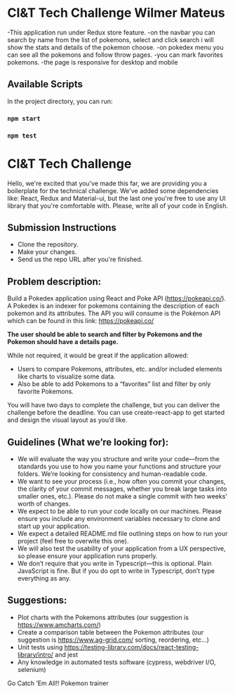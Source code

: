 # CI&T Tech Challenge Wilmer Mateus
-This application run under Redux store feature.
-on the navbar you can search by name from the list of pokemons, select and click search i will show
the stats and details of the pokemon choose.
-on pokedex menu you can see all the pokemons and follow throw pages.
-you can mark favorites pokemons.
-the page is responsive for desktop and mobile

## Available Scripts
In the project directory, you can run:

### `npm start`
### `npm test`

# CI&T Tech Challenge

Hello, we're excited that you've made this far, we are providing you a boilerplate for the technical challenge.
We've added some dependencies like: React, Redux and Material-ui, but the last one you're free to use
any UI library that you're comfortable with. Please, write all of your code in English.

## Submission Instructions

* Clone the repository.
* Make your changes.
* Send us the repo URL after you're finished.

## Problem description:

Build a Pokedex application using React and Poke API (https://pokeapi.co/). A Pokedex is an
indexer for pokemons containing the description of each pokemon and its attributes. The API
you will consume is the Pokémon API which can be found in this link: https://pokeapi.co/

**The user should be able to search and filter by Pokemons and the Pokemon should have a details page.**

While not required, it would be great if the application allowed:

* Users to compare Pokemons, attributes, etc. and/or included elements like charts to visualize
  some data.
* Also be able to add Pokemons to a “favorites” list and filter by only favorite Pokemons.

You will have two days to complete the challenge, but you can deliver the challenge before
the deadline. You can use create-react-app to get started and design the visual layout as you’d
like.

## Guidelines (What we’re looking for):

* We will evaluate the way you structure and write your code—from the standards you use
to how you name your functions and structure your folders. We’re looking for consistency
and human-readable code.
* We want to see your process (i.e., how often you commit your changes, the clarity of
your commit messages, whether you break large tasks into smaller ones, etc.). Please
do not make a single commit with two weeks’ worth of changes.
* We expect to be able to run your code locally on our machines. Please ensure you
include any environment variables necessary to clone and start up your application.
* We expect a detailed README.md file outlining steps on how to run your project (feel free to overwite this one).
* We will also test the usability of your application from a UX perspective, so please
ensure your application runs properly.
* We don’t require that you write in Typescript—this is optional. Plain JavaScript is fine.
But if you do opt to write in Typescript, don’t type everything as any.

## Suggestions:

* Plot charts with the Pokemons attributes (our suggestion is https://www.amcharts.com/)
* Create a comparison table between the Pokemon attributes (our suggestion is
  https://www.ag-grid.com/ sorting, reordering, etc…)
* Unit tests using https://testing-library.com/docs/react-testing-library/intro/ and jest
* Any knowledge in automated tests software (cypress, webdriver I/O, selenium)

Go Catch ’Em All!! Pokemon trainer
